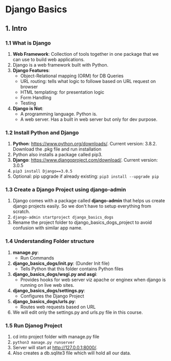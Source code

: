 # Django Basics
## 1. Intro
### 1.1 What is Django
1. **Web Framework**: Collection of tools together in one package that we can use to build web applications.
2. Django is a web framework built with Python.
3. **Django Features**: 
    - Object-Relational mapping (ORM) for DB Queries
    - URL routing: tells what logic to followe based on URL request on browser
    - HTML templating: for presentation logic
    - Form Handling
    - Testing
4. **Django is Not**:
    - A programming language. Python is.
    - A web server. Has a built in web server but only for dev purpose.

### 1.2 Install Python and Django
1. **Python**: https://www.python.org/downloads/. Current version: 3.8.2. Download the .pkg file and run installation
2. Python also installs a package called pip3.
3. **Django**: https://www.djangoproject.com/download/. Current version: 3.0.5
4. `pip3 install Django==3.0.5`
5. Optional: pip upgrade if already existing: `pip3 install --upgrade pip`

### 1.3 Create a Django Project using django-admin
1. Django comes with a package called **django-admin** that helps us create django projects easily. So we don't have to setup everything from scratch.
2. `django-admin startproject django_basics_dogs`
3. Rename the project folder to django_basics_dogs_project to avoid confusion with similar app name.

### 1.4 Understanding Folder structure
1. **manage.py**: 
    - Run Commands
2. **django_basics_dogs/__init__.py**: (Dunder Init file)
    - Tells Python that this folder contains Python files
3. **django_basics_dogs/wsgi.py and asgi**:
    - Provides hooks for web server viz apache or enginex when django is running on live web sites.
4. **django_basics_dogs/settings.py**:
    - Configures the Django Project
5. **django_basics_dogs/urls.py**:
    - Routes web requests based on URL
6. We will edit only the settings.py and urls.py file in this course.

### 1.5 Run Djanog Project
1. cd into project folder with manage.py file
2. `python3 manage.py runserver`
3. Server will start at http://127.0.0.1:8000/.
4. Also creates a db.sqlite3 file which will hold all our data.
